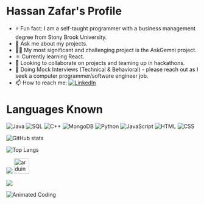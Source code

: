 # Hassan Zafar's Profile
- ⚡ Fun fact: I am a self-taught programmer with a business management degree from Stony Brook University.
- 💬 Ask me about my projects.
- 🧑‍💻 My most significant and challenging project is the AskGemni project.
- ⚛️ Currently learning React.
- 🤝 Looking to collaborate on projects and teaming up in hackathons.
- 🤔 Doing Mock Interviews (Technical & Behavioral) - please reach out as I seek a computer programmer/software engineer job.
- 📫 How to reach me: [![LinkedIn](https://img.shields.io/badge/LinkedIn-blue?style=for-the-badge&logo=linkedin)](https://www.linkedin.com/in/hassanz-/)
 

# Languages Known

![Java](https://img.shields.io/badge/-Java-orange?logo=java)
![SQL](https://img.shields.io/badge/-SQL-blue?logo=sql)
![C++](https://img.shields.io/badge/-C++-purple?logo=c%2B%2B)
![MongoDB](https://img.shields.io/badge/-MongoDB-green?logo=mongodb)
![Python](https://img.shields.io/badge/-Python-blue?logo=python)
![JavaScript](https://img.shields.io/badge/-JavaScript-yellow?logo=javascript)
![HTML](https://img.shields.io/badge/-HTML-orange?logo=html5)
![CSS](https://img.shields.io/badge/-CSS-green?logo=css3)

![GitHub stats](https://github-readme-stats.vercel.app/api?username=HassanZafar-2021&show_icons=true&theme=dracula)

![Top Langs](https://github-readme-stats.vercel.app/api/top-langs/?username=HassanZafar-2021&layout=compact)

![](https://komarev.com/ghpvc/?username=HassanZafar-2021)
 <a href="https://www.arduino.cc/" target="_blank" rel="noreferrer"> <img src="https://cdn.worldvectorlogo.com/logos/arduino-1.svg" alt="arduino" width="40" height="40"/> </a>

[![](https://streak-stats.demolab.com/?user=HassanZafar-2021&theme=dark)](https://git.io/streak-stats)

![Animated Coding](https://cdn.hashnode.com/res/hashnode/image/upload/v1690034956546/101c1694-7e87-458e-afd5-ab65c48c468e.gif?w=1600&h=840&fit=crop&crop=entropy&auto=format,compress&gif-q=60&format=webm)

